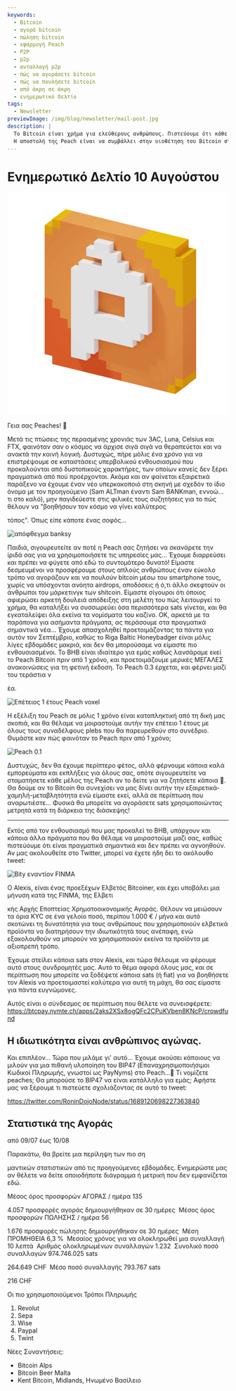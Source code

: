 ```yaml
---
keywords:
  - Bitcoin
  - αγορά bitcoin
  - πώληση bitcoin
  - εφαρμογή Peach
  - P2P
  - p2p
  - ανταλλαγή p2p
  - πώς να αγοράσετε bitcoin
  - πώς να πουλήσετε bitcoin
  - από άκρη σε άκρη
  - ενημερωτικό δελτίο
tags:
  - Newsletter
previewImage: /img/blog/newsletter/mail-post.jpg
description: |
  Το Bitcoin είναι χρήμα για ελεύθερους ανθρώπους. Πιστεύουμε ότι κάθε ανθρώπινο ον έχει το δικαίωμα να επιλέξει με ποιο νόμισμα θα αποθηκεύσει τον πλούτο του, το αποτέλεσμα της εργασίας του, του χρόνου και της ενέργειάς του.
  Η αποστολή της Peach είναι να συμβάλλει στην υιοθέτηση του Bitcoin στα χέρια των ανθρώπων.
---
```


# Ενημερωτικό Δελτίο 10 Αυγούστου

![peachy peach bitcoin gif](/img/blog/newsletter/gif-peach.gif)

Γεια σας Peaches! 🍑

Μετά τις πτώσεις της περασμένης χρονιάς των 3AC, Luna, Celsius και FTX, φαινόταν σαν ο κόσμος να άρχισε σιγά σιγά να θεραπεύεται και να ανακτά την κοινή λογική. Δυστυχώς, πήρε μόλις ένα χρόνο για να επιστρέψουμε σε καταστάσεις υπερβολικού ενθουσιασμού που προκαλούνται από δυστοπικούς χαρακτήρες, των οποίων κανείς δεν ξέρει πραγματικά από πού προέρχονται.
Ακόμα και αν φαίνεται εξαιρετικά παράξενο να έχουμε έναν νέο υπερκακοποιό στη σκηνή με σχεδόν το ίδιο όνομα με τον προηγούμενο (Sam ALTman έναντι Sam BANKman, εννοώ... τι στο καλό), μην παγιδεύεστε στις φιλικές τους συζητήσεις για το πώς θέλουν να "βοηθήσουν τον κόσμο να γίνει καλύτερος

 τόπος".
Όπως είπε κάποτε ένας σοφός...

![απόφθεγμα banksy](https://img.mailinblue.com/5647291/images/content_library/original/64d35cc39777020a1b7cf7d7.png)

Παιδιά, σιγουρευτείτε αν ποτέ η Peach σας ζητήσει να σκανάρετε την ίριδά σας για να χρησιμοποιήσετε τις υπηρεσίες μας... Έχουμε διαρρεύσει και πρέπει να φύγετε από εδώ το συντομότερο δυνατό!
Είμαστε δεσμευμένοι να προσφέρουμε στους απλούς ανθρώπους έναν εύκολο τρόπο να αγοράζουν και να πουλούν bitcoin μέσω του smartphone τους, χωρίς να υπόσχονται ανόητα airdrops, αποδόσεις ή ό,τι άλλο σκεφτούν οι άνθρωποι του μάρκετινγκ των shitcoin. Είμαστε σίγουροι ότι όποιος αφιερώσει αρκετή δουλειά απόδειξης στη μελέτη του πώς λειτουργεί το χρήμα, θα καταλήξει να συσσωρεύει όσα περισσότερα sats γίνεται, και θα εγκαταλείψει όλα εκείνα τα νομίσματα του καζίνο.
ΟΚ, αρκετά με τα παράπονα για ασήμαντα πράγματα, ας περάσουμε στα πραγματικά σημαντικά νέα...
Έχουμε απασχοληθεί προετοιμάζοντας τα πάντα για αυτόν τον Σεπτέμβριο, καθώς το Riga Baltic Honeybadger είναι μόλις λίγες εβδομάδες μακριά, και δεν θα μπορούσαμε να είμαστε πιο ενθουσιασμένοι.
Το BHB είναι ιδιαίτερο για εμάς καθώς λανσάραμε εκεί το Peach Bitcoin πριν από 1 χρόνο, και προετοιμάζουμε μερικές ΜΕΓΑΛΕΣ ανακοινώσεις για τη φετινή έκδοση. Το Peach 0.3 έρχεται, και φέρνει μαζί του τεράστια ν

έα.

![Επέτειος 1 έτους Peach voxel](https://img.mailinblue.com/5647291/images/content_library/original/64d3780885a0cd7497564a07.jpg)

Η εξέλιξη του Peach σε μόλις 1 χρόνο είναι καταπληκτική από τη δική μας σκοπιά, και θα θέλαμε να μοιραστούμε αυτήν την επέτειο 1 έτους με όλους τους συναδέλφους plebs που θα παρευρεθούν στο συνέδριο.
Θυμάστε καν πώς φαινόταν το Peach πριν από 1 χρόνο;

![Peach 0.1](https://img.mailinblue.com/5647291/images/content_library/original/64d36d212c6abc15dd4844bc.png)

Δυστυχώς, δεν θα έχουμε περίπτερο φέτος, αλλά φέρνουμε κάποια καλά εμπορεύματα και εκπλήξεις για όλους σας, οπότε σιγουρευτείτε να σταματήσετε κάθε μέλος της Peach αν το δείτε για να ζητήσετε κάποια 🎁.
Θα δούμε αν το Bitcoin θα συνεχίσει να μας δίνει αυτήν την εξαιρετικά-χαμηλή-μεταβλητότητα ενώ είμαστε εκεί, αλλά σε περίπτωση που αναρωτιέστε... Φυσικά θα μπορείτε να αγοράσετε sats χρησιμοποιώντας μετρητά κατά τη διάρκεια της διάσκεψης!

---

Εκτός από τον ενθουσιασμό που μας προκαλεί το BHB, υπάρχουν και κάποια άλλα πράγματα που θα θέλαμε να μοιραστούμε μαζί σας, καθώς πιστεύουμε ότι είναι πραγματικά σημαντικά και δεν πρέπει να αγνοηθούν.
Αν μας ακολουθείτε στο Twitter, μπορεί να έχετε ήδη δει το ακόλουθο tweet:

![Bity εναντίον FINMA](https://img.mailinblue.com/5647291/images/content_library/original/64d370c9bbeb9d0cb969c1d3.png)

Ο Alexis, είναι ένας προεξέχων Ελβετός Bitcoiner, και έχει υποβάλει μια μήνυση κατά της FINMA, της Ελβετι

κής Αρχής Εποπτείας Χρηματοοικονομικής Αγοράς. Θέλουν να μειώσουν τα όρια KYC σε ένα γελοίο ποσό, περίπου 1.000 € / μήνα και αυτό σκοτώνει τη δυνατότητα για τους ανθρώπους που χρησιμοποιούν ελβετικά προϊόντα να διατηρήσουν την ιδιωτικότητά τους ανέπαφη, ενώ εξακολουθούν να μπορούν να χρησιμοποιούν εκείνα τα προϊόντα με αξιοπρεπή τρόπο.

Έχουμε στείλει κάποια sats στον Alexis, και τώρα θέλουμε να φέρουμε αυτό στους συνδρομητές μας. Αυτό το θέμα αφορά όλους μας, και σε περίπτωση που μπορείτε να ξοδέψετε κάποια sats (ή fiat) για να βοηθήσετε τον Alexis να προετοιμαστεί καλύτερα για αυτή τη μάχη, θα σας είμαστε για πάντα ευγνώμονες.

Αυτός είναι ο σύνδεσμος σε περίπτωση που θέλετε να συνεισφέρετε:
https://btcpay.nymte.ch/apps/2aks2XSx8ogQFc2CPuKVben8KNcP/crowdfund

## Η ιδιωτικότητα είναι ανθρώπινος αγώνας.

Και επιπλέον... Τώρα που μιλάμε γι' αυτό... Έχουμε ακούσει κάποιους να μιλούν για μια πιθανή υλοποίηση του BIP47 (Επαναχρησιμοποιήσιμοι Κωδικοί Πληρωμής, γνωστοί ως PayNyms) στο Peach...👀
Τι νομίζετε peaches; Θα μπορούσε το BIP47 να είναι κατάλληλο για εμάς; Αφήστε μας να ξέρουμε τι πιστεύετε σχολιάζοντας σε αυτό το tweet:

https://twitter.com/RoninDojoNode/status/1689120698227363840

## Στατιστικά της Αγοράς

από 09/07 έως 10/08

Παρακάτω, θα βρείτε μια περίληψη των πιο ση

μαντικών στατιστικών από τις προηγούμενες εβδομάδες. Ενημερώστε μας αν θέλετε να δείτε οποιοδήποτε διάγραμμα ή μετρική που δεν εμφανίζεται εδώ.

Μέσος όρος προσφορών ΑΓΟΡΑΣ / ημέρα
135

4.057 προσφορές αγοράς δημιουργήθηκαν σε 30 ημέρες
­
Μέσος όρος προσφορών ΠΩΛΗΣΗΣ / ημέρα
56

1.676 προσφορές πώλησης δημιουργήθηκαν σε 30 ημέρες
­
Μέση ΠΡΟΜΗΘΕΙΑ
6,3 %
­
Μεσαίος χρόνος για να ολοκληρωθεί μια συναλλαγή
10 λεπτά
­
Αριθμός ολοκληρωμένων συναλλαγών
1.232
­
Συνολικό ποσό συναλλαγών
974.746.025 sats

264.649 CHF
­
Μέσο ποσό συναλλαγής
793.767 sats

216 CHF

Οι πιο χρησιμοποιούμενοι Τρόποι Πληρωμής

1. Revolut
2. Sepa
3. Wise
4. Paypal
5. Twint

Νέες Συναντήσεις:

- Bitcoin Alps
- Bitcoin Beer Malta
- Kent Bitcoin, Midlands, Ηνωμένο Βασίλειο
